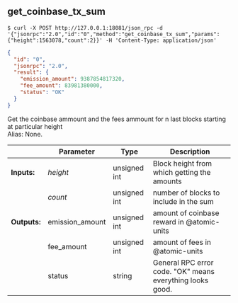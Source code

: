 ## **get_coinbase_tx_sum**


```shell
$ curl -X POST http://127.0.0.1:18081/json_rpc -d '{"jsonrpc":"2.0","id":"0","method":"get_coinbase_tx_sum","params":{"height":1563078,"count":2}}' -H 'Content-Type: application/json'
```
```json
{
  "id": "0",
  "jsonrpc": "2.0",
  "result": {
    "emission_amount": 9387854817320,
    "fee_amount": 83981380000,
    "status": "OK"
  }
}
```
Get the coinbase ammount and the fees ammount for n last blocks starting at particular height  
Alias: None.  

|             | Parameter       | Type         | Description
| ---         | ---             | ---          | ---
|**Inputs:**  | *height*        | unsigned int | Block height from which getting the amounts
|             | *count*         | unsigned int | number of blocks to include in the sum
|**Outputs:** | emission_amount | unsigned int | amount of coinbase reward in @atomic-units
|             | fee_amount      | unsigned int | amount of fees in @atomic-units
|             | status          | string       | General RPC error code. "OK" means everything looks good.
